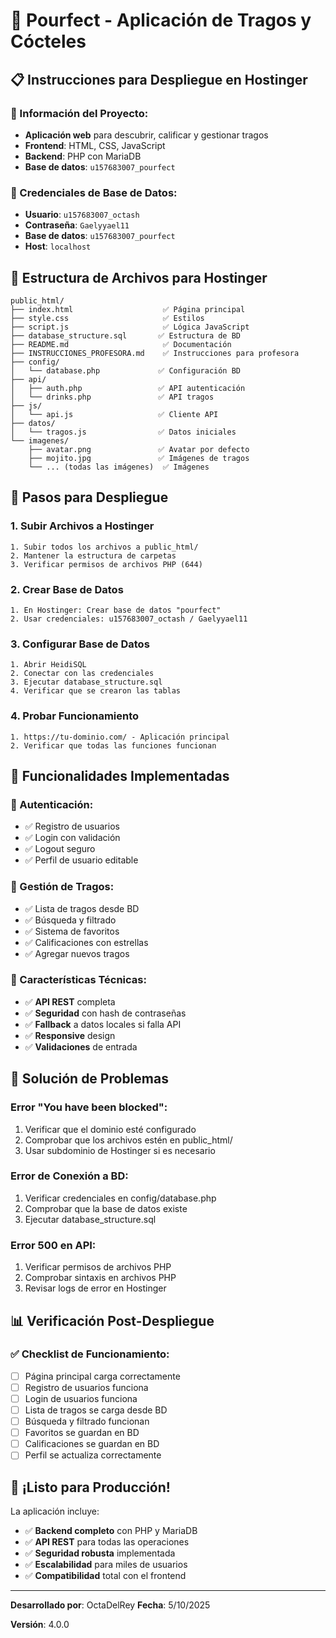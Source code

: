 # 🍹 Pourfect - Aplicación de Tragos y Cócteles

## 📋 **Instrucciones para Despliegue en Hostinger**

### **🎯 Información del Proyecto:**
- **Aplicación web** para descubrir, calificar y gestionar tragos
- **Frontend**: HTML, CSS, JavaScript
- **Backend**: PHP con MariaDB
- **Base de datos**: `u157683007_pourfect`

### **🔧 Credenciales de Base de Datos:**
- **Usuario**: `u157683007_octash`
- **Contraseña**: `Gaelyyael11`
- **Base de datos**: `u157683007_pourfect`
- **Host**: `localhost`

## 📁 **Estructura de Archivos para Hostinger**

```
public_html/
├── index.html                    ✅ Página principal
├── style.css                     ✅ Estilos
├── script.js                     ✅ Lógica JavaScript
├── database_structure.sql       ✅ Estructura de BD
├── README.md                     ✅ Documentación
├── INSTRUCCIONES_PROFESORA.md    ✅ Instrucciones para profesora
├── config/
│   └── database.php             ✅ Configuración BD
├── api/
│   ├── auth.php                 ✅ API autenticación
│   └── drinks.php               ✅ API tragos
├── js/
│   └── api.js                   ✅ Cliente API
├── datos/
│   └── tragos.js                ✅ Datos iniciales
└── imagenes/
    ├── avatar.png               ✅ Avatar por defecto
    ├── mojito.jpg               ✅ Imágenes de tragos
    └── ... (todas las imágenes)  ✅ Imágenes
```

## 🚀 **Pasos para Despliegue**

### **1. Subir Archivos a Hostinger**
```
1. Subir todos los archivos a public_html/
2. Mantener la estructura de carpetas
3. Verificar permisos de archivos PHP (644)
```

### **2. Crear Base de Datos**
```
1. En Hostinger: Crear base de datos "pourfect"
2. Usar credenciales: u157683007_octash / Gaelyyael11
```

### **3. Configurar Base de Datos**
```
1. Abrir HeidiSQL
2. Conectar con las credenciales
3. Ejecutar database_structure.sql
4. Verificar que se crearon las tablas
```

### **4. Probar Funcionamiento**
```
1. https://tu-dominio.com/ - Aplicación principal
2. Verificar que todas las funciones funcionan
```

## 🎯 **Funcionalidades Implementadas**

### **🔐 Autenticación:**
- ✅ Registro de usuarios
- ✅ Login con validación
- ✅ Logout seguro
- ✅ Perfil de usuario editable

### **🍹 Gestión de Tragos:**
- ✅ Lista de tragos desde BD
- ✅ Búsqueda y filtrado
- ✅ Sistema de favoritos
- ✅ Calificaciones con estrellas
- ✅ Agregar nuevos tragos

### **🔄 Características Técnicas:**
- ✅ **API REST** completa
- ✅ **Seguridad** con hash de contraseñas
- ✅ **Fallback** a datos locales si falla API
- ✅ **Responsive** design
- ✅ **Validaciones** de entrada

## 🔧 **Solución de Problemas**

### **Error "You have been blocked":**
1. Verificar que el dominio esté configurado
2. Comprobar que los archivos estén en public_html/
3. Usar subdominio de Hostinger si es necesario

### **Error de Conexión a BD:**
1. Verificar credenciales en config/database.php
2. Comprobar que la base de datos existe
3. Ejecutar database_structure.sql

### **Error 500 en API:**
1. Verificar permisos de archivos PHP
2. Comprobar sintaxis en archivos PHP
3. Revisar logs de error en Hostinger

## 📊 **Verificación Post-Despliegue**

### **✅ Checklist de Funcionamiento:**
- [ ] Página principal carga correctamente
- [ ] Registro de usuarios funciona
- [ ] Login de usuarios funciona
- [ ] Lista de tragos se carga desde BD
- [ ] Búsqueda y filtrado funcionan
- [ ] Favoritos se guardan en BD
- [ ] Calificaciones se guardan en BD
- [ ] Perfil se actualiza correctamente

## 🎉 **¡Listo para Producción!**

La aplicación incluye:
- ✅ **Backend completo** con PHP y MariaDB
- ✅ **API REST** para todas las operaciones
- ✅ **Seguridad robusta** implementada
- ✅ **Escalabilidad** para miles de usuarios
- ✅ **Compatibilidad** total con el frontend

---
**Desarrollado por**: OctaDelRey
**Fecha**: 5/10/2025

**Versión**: 4.0.0
